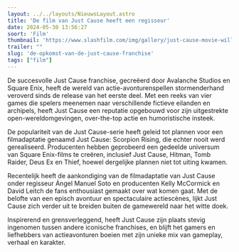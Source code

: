 ```yaml
---
layout: ../../layouts/NieuwsLayout.astro
title: 'De film van Just Cause heeft een regisseur'
date: 2024-05-30 13:56:27
soort: 'Film'
thumbnail: 'https://www.slashfilm.com/img/gallery/just-cause-movie-will-bring-video-game-chaos-to-live-action-blue-beetle-director-on-board/intro-1717013441.jpg'
trailer: ""
slug: 'de-opkomst-van-de-just-cause-franchise'
tags: ["film"]
---
```


De succesvolle Just Cause franchise, gecreëerd door Avalanche Studios en Square Enix, heeft de wereld van actie-avonturenspellen stormenderhand veroverd sinds de release van het eerste deel. Met een reeks van vier games die spelers meenemen naar verschillende fictieve eilanden en archipels, heeft Just Cause een reputatie opgebouwd voor zijn uitgestrekte open-wereldomgevingen, over-the-top actie en humoristische insteek.

De populariteit van de Just Cause-serie heeft geleid tot plannen voor een filmadaptatie genaamd Just Cause: Scorpion Rising, die echter nooit werd gerealiseerd. Producenten hebben geprobeerd een gedeelde universum van Square Enix-films te creëren, inclusief Just Cause, Hitman, Tomb Raider, Deus Ex en Thief, hoewel dergelijke plannen niet tot uiting kwamen.

Recentelijk heeft de aankondiging van de filmadaptatie van Just Cause onder regisseur Ángel Manuel Soto en producenten Kelly McCormick en David Leitch de fans enthousiast gemaakt over wat komen gaat. Met de belofte van een episch avontuur en spectaculaire actiescènes, lijkt Just Cause zich verder uit te breiden buiten de gamewereld naar het witte doek.

Inspirerend en grensverleggend, heeft Just Cause zijn plaats stevig ingenomen tussen andere iconische franchises, en blijft het gamers en liefhebbers van actieavonturen boeien met zijn unieke mix van gameplay, verhaal en karakter.
